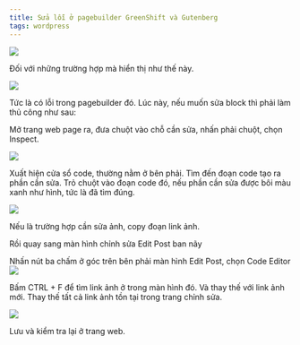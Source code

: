 ```yaml
---
title: Sửa lỗi ở pagebuilder GreenShift và Gutenberg
tags: wordpress
---
```

![](https://i.ibb.co/DVVM6rz/9ea9169cb514.png) 

 Đối với những trường hợp mà hiển thị như thế này. 

![](https://i.ibb.co/CmbWcpw/7a34d40774fb.png)

Tức là có lỗi trong pagebuilder đó. Lúc này, nếu muốn sửa block thì phải làm thủ công như sau:

Mở trang web page ra, đưa chuột vào chỗ cần sửa, nhấn phải chuột, chọn Inspect. 

![](https://i.ibb.co/7YvF24Y/f08422a46934.png)

Xuất hiện cửa sổ code, thường nằm ở bên phải. Tìm đến đoạn code tạo ra phần cần sửa. Trỏ chuột vào đoạn code đó, nếu phần cần sửa được bôi màu xanh như hình, tức là đã tìm đúng.

![](https://i.ibb.co/TKwKbWp/15e64de1c246.png)





Nếu là trường hợp cần sửa ảnh, copy đoạn link ảnh. 

Rồi quay sang màn hình chỉnh sửa Edit Post ban nãy

Nhấn nút ba chấm ở góc trên bên phải màn hình Edit Post, chọn Code Editor
![](https://i.ibb.co/ysfV6BK/bfc43f4da25f.png)


Bấm CTRL + F để tìm link ảnh ở trong màn hình đó. Và thay thế với link ảnh mới. Thay thế tất cả link ảnh tồn tại trong trang chỉnh sửa.

![](https://i.ibb.co/zZ0njxD/286ea0f8552d.png)

Lưu và kiểm tra lại ở trang web.
